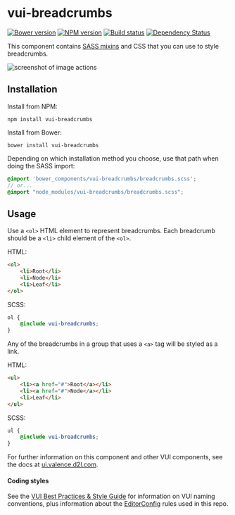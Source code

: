 # vui-breadcrumbs
[![Bower version][bower-image]][bower-url]
[![NPM version][npm-image]][npm-url]
[![Build status][ci-image]][ci-url]
[![Dependency Status][dependencies-image]][dependencies-url]

This component contains [SASS mixins](http://sass-lang.com/) and CSS that you can use to style breadcrumbs.

![screenshot of image actions](/screenshots/sample.png)

## Installation

Install from NPM:
```shell
npm install vui-breadcrumbs
```

Install from Bower:
```shell
bower install vui-breadcrumbs
```

Depending on which installation method you choose, use that path when doing the SASS import:

```scss
@import 'bower_components/vui-breadcrumbs/breadcrumbs.scss';
// or...
@import "node_modules/vui-breadcrumbs/breadcrumbs.scss";
```

## Usage

Use a `<ol>` HTML element to represent breadcrumbs. Each breadcrumb should be a `<li>` child element of the `<ol>`.

HTML:
```html
<ol>
	<li>Root</li>
	<li>Node</li>
	<li>Leaf</li>
</ol>
```

SCSS:
```scss
ol {
	@include vui-breadcrumbs;
}
```

Any of the breadcrumbs in a group that uses a `<a>` tag will be styled as a link.

HTML:
```html
<ul>
	<li><a href="#">Root</a></li>
	<li><a href="#">Node</a></li>
	<li>Leaf</li>
</ul>
```

SCSS:
```scss
ul {
	@include vui-breadcrumbs;
}
```

For further information on this component and other VUI components, see the docs at [ui.valence.d2l.com](http://ui.valence.d2l.com/).

#### Coding styles
See the [VUI Best Practices & Style Guide](https://github.com/Brightspace/valence-ui-docs/wiki/Best-Practices-&-Style-Guide) for information on VUI naming conventions, plus information about the [EditorConfig](http://editorconfig.org) rules used in this repo.

[bower-url]: http://bower.io/search/?q=vui-breadcrumbs
[bower-image]: https://img.shields.io/bower/v/vui-breadcrumbs.svg
[npm-url]: https://www.npmjs.org/package/vui-breadcrumbs
[npm-image]: https://img.shields.io/npm/v/vui-breadcrumbs.svg
[ci-url]: https://travis-ci.org/Brightspace/d2l-breadcrumbs-ui
[ci-image]: https://travis-ci.org/Brightspace/d2l-breadcrumbs-ui.svg?branch=master
[dependencies-url]: https://david-dm.org/brightspace/d2l-breadcrumbs-ui
[dependencies-image]: https://img.shields.io/david/Brightspace/d2l-breadcrumbs-ui.svg
